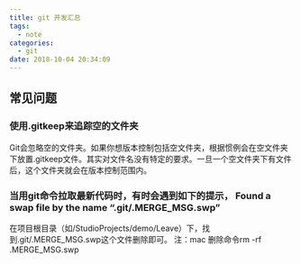 ```yaml
---
title: git 开发汇总
tags:
  - note
categories:
  - git
date: 2018-10-04 20:34:09
---
```


## 常见问题

### 使用.gitkeep来追踪空的文件夹

Git会忽略空的文件夹。如果你想版本控制包括空文件夹，根据惯例会在空文件夹下放置.gitkeep文件。其实对文件名没有特定的要求。一旦一个空文件夹下有文件后，这个文件夹就会在版本控制范围内。

### 当用git命令拉取最新代码时，有时会遇到如下的提示， Found a swap file by the name “.git/.MERGE_MSG.swp”

在项目根目录（如/StudioProjects/demo/Leave）下，找到.git/.MERGE_MSG.swp这个文件删除即可。 
注：mac 删除命令rm -rf .MERGE_MSG.swp
